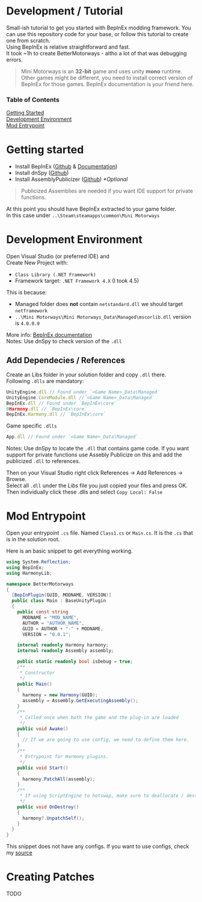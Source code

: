 # Development / Tutorial
Small-ish tutorial to get you started with BepInEx modding framework. You can use this repository code for your base, or follow this tutorial to create one from scratch.  
Using BepInEx is relative straightforward and fast.  
It took ~1h to create BetterMotorways - altho a lot of that was debugging errors.

> Mini Motorways is an __32-bit__ game and uses unity __mono__ runtime. Other games might be different, you need to install correct version of BepInEx for those games. BepInEx documentation is your friend here.

### Table of Contents
[Getting Started](#getting-started)  
[Development Environment](#development-environment)  
[Mod Entrypoint](#mod-entrypoint)  

# Getting started
- Install BepInEx ([Github](https://github.com/BepInEx/BepInEx) & [Documentation](https://docs.bepinex.dev/master/articles/user_guide/installation/index.html))
- Install dnSpy ([Github](https://github.com/dnSpy/dnSpy))
- Install AssemblyPublicizer ([Github](https://github.com/CabbageCrow/AssemblyPublicizer)) _*Optional_

> Publicized Assemblies are needed if you want IDE support for private functions.

At this point you should have BepInEx extracted to your game folder.   
In this case under `..\Steam\steamapps\common\Mini Motorways`

# Development Environment
Open Visual Studio (or preferred IDE) and  
Create New Project with:
-  `Class Library (.NET Framework)`
-  Framework target: `.NET Framework 4.X` (I took 4.5)

This is because:
- Managed folder does __not__ contain `netstandard.dll` we should target `netframework`
- `..\Mini Motorways\Mini Motorways_Data\Managed\mscorlib.dll` version is `4.0.0.0`

More info: [BepInEx documentation](https://docs.bepinex.dev/master/articles/dev_guide/plugin_tutorial/1_setup.html)  
Notes: Use dnSpy to check version of the `.dll`

## Add Dependecies / References
Create an Libs folder in your solution folder and copy `.dll` there.  
Following `.dlls` are mandatory:
```js
UnityEngine.dll // Found under `<Game Name>_Data\Managed`
UnityEngine.CoreModule.dll //`<Game Name>_Data\Managed`
BepInEx.dll // Found under `BepInEx\core`
0Harmony.dll // `BepInEx\core`
BepInEx.Harmony.dll // `BepInEx\core`
```
Game specific `.dlls`
```js
App.dll // Found under `<Game Name>_Data\Managed`
```
Notes: Use dnSpy to locate the `.dll` that contains game code. If you want support for private functions use Assebly Publicize on this and add the publicized `.dll` to references.

Then on your Visual Studio right click References -> Add References -> Browse.  
Select all `.dll` under the _Libs_ file you just copied your files and press OK.  
Then individually click these .dlls and select `Copy Local: False`

# Mod Entrypoint
Open your entrypoint `.cs` file. Named `Class1.cs` or `Main.cs`. It is the `.cs` that is in the solution root.

Here is an basic snippet to get everything working.

```c#
using System.Reflection;
using BepInEx;
using HarmonyLib;

namespace BetterMotorways
{
  [BepInPlugin(GUID, MODNAME, VERSION)]
  public class Main : BaseUnityPlugin
  {
    public const string
      MODNAME = "MOD_NAME",
      AUTHOR = "AUTHOR_NAME",
      GUID = AUTHOR + "-" + MODNAME,
      VERSION = "0.0.1";

    internal readonly Harmony harmony;
    internal readonly Assembly assembly;

    public static readonly bool isDebug = true;
    /**
     * Constructor
     */
    public Main()
    {
      harmony = new Harmony(GUID);
      assembly = Assembly.GetExecutingAssembly();
    }
    /**
     * Called once when both the game and the plug-in are loaded
     */
    public void Awake()
    {
      // If we are going to use config, we need to define them here.
    }
    /**
     * Entrypoint for Harmony plugins.
     */
    public void Start()
    {
      harmony.PatchAll(assembly);
    }
    /**
     * If using ScriptEngine to hotswap, make sure to deallocate / destroy patches.
     */
    public void OnDestroy()
    {
      harmony?.UnpatchSelf();
    }
  }
}
```
This snippet does not have any configs. If you want to use configs, check my [source](./Main.cs)

# Creating Patches
TODO
